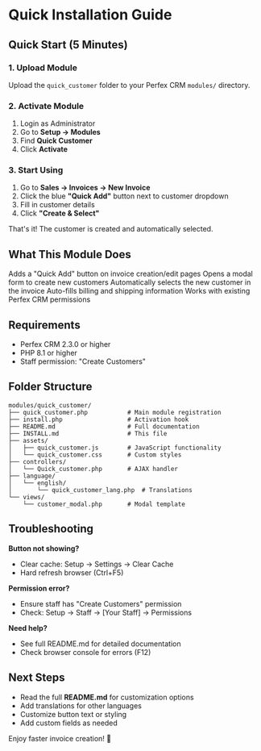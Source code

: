 # Quick Installation Guide

## Quick Start (5 Minutes)

### 1. Upload Module

Upload the `quick_customer` folder to your Perfex CRM `modules/` directory.

### 2. Activate Module

1. Login as Administrator
2. Go to **Setup → Modules**
3. Find **Quick Customer**
4. Click **Activate**

### 3. Start Using

1. Go to **Sales → Invoices → New Invoice**
2. Click the blue **"Quick Add"** button next to customer dropdown
3. Fill in customer details
4. Click **"Create & Select"**

That's it! The customer is created and automatically selected.

## What This Module Does

Adds a "Quick Add" button on invoice creation/edit pages
Opens a modal form to create new customers
Automatically selects the new customer in the invoice
Auto-fills billing and shipping information
Works with existing Perfex CRM permissions

## Requirements

- Perfex CRM 2.3.0 or higher
- PHP 8.1 or higher
- Staff permission: "Create Customers"

## Folder Structure

```
modules/quick_customer/
├── quick_customer.php           # Main module registration
├── install.php                  # Activation hook
├── README.md                    # Full documentation
├── INSTALL.md                   # This file
├── assets/
│   ├── quick_customer.js        # JavaScript functionality
│   └── quick_customer.css       # Custom styles
├── controllers/
│   └── Quick_customer.php       # AJAX handler
├── language/
│   └── english/
│       └── quick_customer_lang.php  # Translations
└── views/
    └── customer_modal.php       # Modal template
```

## Troubleshooting

**Button not showing?**

- Clear cache: Setup → Settings → Clear Cache
- Hard refresh browser (Ctrl+F5)

**Permission error?**

- Ensure staff has "Create Customers" permission
- Check: Setup → Staff → [Your Staff] → Permissions

**Need help?**

- See full README.md for detailed documentation
- Check browser console for errors (F12)

## Next Steps

- Read the full **README.md** for customization options
- Add translations for other languages
- Customize button text or styling
- Add custom fields as needed

Enjoy faster invoice creation! 🚀
